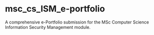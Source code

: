 # msc_cs_ISM_e-portfolio
A comprehensive e-Portfolio submission for the MSc Computer Science Information Security Management module.
